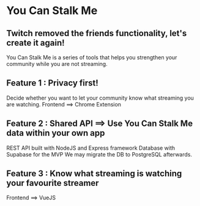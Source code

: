 # You Can Stalk Me
## Twitch removed the friends functionality, let's create it again!
You Can Stalk Me is a series of tools that helps you strengthen your community while you are not streaming.

## Feature 1 : Privacy first!
Decide whether you want to let your community know what streaming you are watching.
Frontend ==> Chrome Extension

## Feature 2 : Shared API ==> Use You Can Stalk Me data within your own app
REST API built with NodeJS and Express framework
Database with Supabase for the MVP
We may migrate the DB to PostgreSQL afterwards.

## Feature 3 : Know what streaming is watching your favourite streamer
Frontend ==> VueJS

